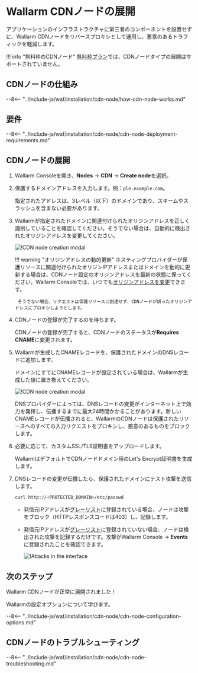 [cdn-node-operation-scheme]:        ../images/waf-installation/quickstart/cdn-node-scheme.png
[data-to-wallarm-cloud-docs]:       ../user-guides/rules/sensitive-data-rule.md
[operation-modes-docs]:             ../admin-en/configure-wallarm-mode.md
[operation-mode-rule-docs]:         ../user-guides/rules/wallarm-mode-rule.md
[wallarm-cloud-docs]:               ../about-wallarm/overview.md#cloud
[cdn-node-creation-modal]:          ../images/waf-installation/quickstart/cdn-node-creation-modal.png
[cname-required-modal]:             ../images/waf-installation/quickstart/cname-required-modal.png
[attacks-in-ui]:                    ../images/admin-guides/test-attacks-quickstart.png
[user-roles-docs]:                  ../user-guides/settings/users.md
[update-origin-ip-docs]:            ../user-guides/nodes/cdn-node.md#updating-the-origin-address-of-the-protected-resource
[rules-docs]:                       ../user-guides/rules/intro.md
[ip-lists-docs]:                    ../user-guides/ip-lists/overview.md
[integration-docs]:                 ../user-guides/settings/integrations/integrations-intro.md
[trigger-docs]:                     ../user-guides/triggers/triggers.md
[application-docs]:                 ../user-guides/settings/applications.md
[nodes-ui-docs]:                    ../user-guides/nodes/cdn-node.md
[events-docs]:                      ../user-guides/events/check-attack.md
[graylist-populating-docs]:         ../user-guides/ip-lists/graylist.md#managing-graylist
[graylist-docs]:                    ../user-guides/ip-lists/graylist.md
[link-app-conf]:                    ../user-guides/settings/applications.md
[varnish-cache]:                    #why-is-there-a-delay-in-the-update-of-the-content-protected-by-the-cdn-node
[using-varnish-cache]:              ../user-guides/nodes/cdn-node.md#using-varnish-cache

# Wallarm CDNノードの展開

アプリケーションのインフラストラクチャに第三者のコンポーネントを設置せずに、Wallarm CDNノードをリバースプロキシとして運用し、悪意のあるトラフィックを軽減します。

!!! info "無料枠のCDNノード"
    [無料枠プラン](../about-wallarm/subscription-plans.md#free-tier-subscription-plan-us-cloud)では、CDNノードタイプの展開はサポートされていません。

## CDNノードの仕組み

--8<-- "../include-ja/waf/installation/cdn-node/how-cdn-node-works.md"

## 要件

--8<-- "../include-ja/waf/installation/cdn-node/cdn-node-deployment-requirements.md"

## CDNノードの展開

1. Wallarm Consoleを開き、**Nodes** → **CDN** → **Create node**を選択。
1. 保護するドメインアドレスを入力します。例：`ple.example.com`。

    指定されたアドレスは、3レベル（以下）のドメインであり、スキームやスラッシュを含まない必要があります。
1. Wallarmが指定されたドメインに関連付けられたオリジンアドレスを正しく識別していることを確認してください。そうでない場合は、自動的に検出されたオリジンアドレスを変更してください。

    ![!CDN node creation modal][cdn-node-creation-modal]

    !!! warning "オリジンアドレスの動的更新"
        ホスティングプロバイダーが保護リソースに関連付けられたオリジンIPアドレスまたはドメインを動的に更新する場合は、CDNノード設定のオリジンアドレスを最新の状態に保ってください。Wallarm Consoleでは、いつでも[オリジンアドレスを変更][update-origin-ip-docs]できます。

        そうでない場合、リクエストは保護リソースに到達せず、CDNノードが誤ったオリジンアドレスにプロキシしようとします。
1. CDNノードの登録が完了するのを待ちます。

    CDNノードの登録が完了すると、CDNノードのステータスが**Requires CNAME**に変更されます。
1. Wallarmが生成したCNAMEレコードを、保護されたドメインのDNSレコードに追加します。

    ドメインにすでにCNAMEレコードが設定されている場合は、Wallarmが生成した値に置き換えてください。

    ![!CDN node creation modal][cname-required-modal]

    DNSプロバイダーによっては、DNSレコードの変更がインターネット上で効力を発揮し、伝播するまでに最大24時間かかることがあります。新しいCNAMEレコードが伝播されると、WallarmのCDNノードは保護されたリソースへのすべての入力リクエストをプロキシし、悪意のあるものをブロックします。
1. 必要に応じて、カスタムSSL/TLS証明書をアップロードします。

    WallarmはデフォルトでCDNノードドメイン用のLet's Encrypt証明書を生成します。
1. DNSレコードの変更が伝播したら、保護されたドメインにテスト攻撃を送信します。

    ```bash
    curl http://<PROTECTED_DOMAIN>/etc/passwd
    ```

    * 発信元IPアドレスが[グレーリスト][graylist-docs]に登録されている場合、ノードは攻撃をブロック（HTTPレスポンスコードは403）し、記録します。
    * 発信元IPアドレスが[グレーリスト][graylist-docs]に登録されていない場合、ノードは検出された攻撃を記録するだけです。攻撃がWallarm Console → **Events**に登録されたことを確認できます。
    
        ![!Attacks in the interface][attacks-in-ui]

## 次のステップ

Wallarm CDNノードが正常に展開されました！

Wallarmの設定オプションについて学びます。

--8<-- "../include-ja/waf/installation/cdn-node/cdn-node-configuration-options.md"

## CDNノードのトラブルシューティング

--8<-- "../include-ja/waf/installation/cdn-node/cdn-node-troubleshooting.md"